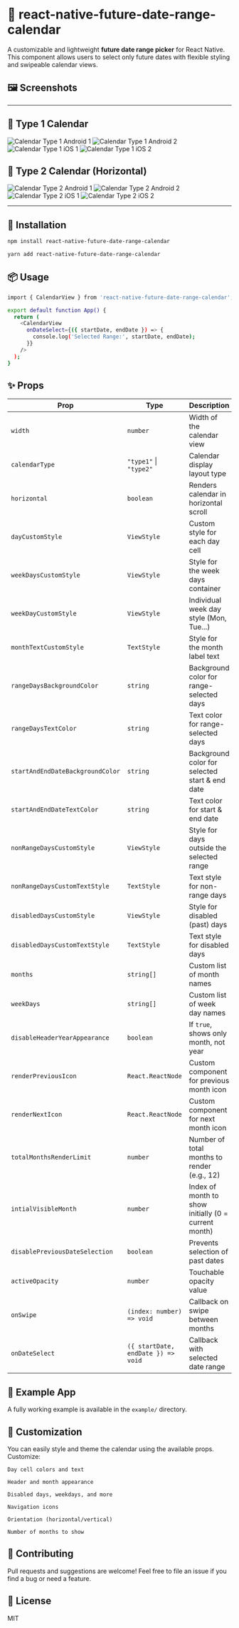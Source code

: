 # 📅 react-native-future-date-range-calendar

A customizable and lightweight **future date range picker** for React Native. This component allows users to select only future dates with flexible styling and swipeable calendar views.


## 🖼 Screenshots

---
## 📆 Type 1 Calendar
![Calendar Type 1 Android 1](./src/assets/android-v1.png)
![Calendar Type 1 Android 2](./src/assets/android-v2.png)
![Calendar Type 1 iOS 1](./src/assets/ios-v1.png)
![Calendar Type 1 iOS 2](./src/assets/ios-v2.png)

## 🔄 Type 2 Calendar (Horizontal)
![Calendar Type 2 Android 1](./src/assets/android-h1.png)
![Calendar Type 2 Android 2](./src/assets/android-h2.png)
![Calendar Type 2 iOS 1](./src/assets/ios-h1.png)
![Calendar Type 2 iOS 2](./src/assets/ios-h2.png)

---

## 🚀 Installation

```bash
npm install react-native-future-date-range-calendar
```
```bash
yarn add react-native-future-date-range-calendar
```

## 📦 Usage

```bash
import { CalendarView } from 'react-native-future-date-range-calendar';

export default function App() {
  return (
    <CalendarView
      onDateSelect={({ startDate, endDate }) => {
        console.log('Selected Range:', startDate, endDate);
      }}
    />
  );
}
```

## ✨ Props

| Prop                             | Type                               | Description                                          | Default               |
| -------------------------------- | ---------------------------------- | ---------------------------------------------------- | --------------------- |
| `width`                          | `number`                           | Width of the calendar view                           | `device size`    |
| `calendarType`                   | `"type1"` \| `"type2"`             | Calendar display layout type                         | `"type1"`             |
| `horizontal`                     | `boolean`                          | Renders calendar in horizontal scroll                | `false`               |
| `dayCustomStyle`                 | `ViewStyle`                        | Custom style for each day cell                       | `undefined`           |
| `weekDaysCustomStyle`            | `ViewStyle`                        | Style for the week days container                    | `undefined`           |
| `weekDayCustomStyle`             | `ViewStyle`                        | Individual week day style (Mon, Tue...)              | `undefined`           |
| `monthTextCustomStyle`           | `TextStyle`                        | Style for the month label text                       | `undefined`           |
| `rangeDaysBackgroundColor`       | `string`                           | Background color for range-selected days             | `#D3E3FC`             |
| `rangeDaysTextColor`             | `string`                           | Text color for range-selected days                   | `#000`                |
| `startAndEndDateBackgroundColor` | `string`                           | Background color for selected start & end date       | `#1E90FF`             |
| `startAndEndDateTextColor`       | `string`                           | Text color for start & end date                      | `#FFF`                |
| `nonRangeDaysCustomStyle`        | `ViewStyle`                        | Style for days outside the selected range            | `undefined`           |
| `nonRangeDaysCustomTextStyle`    | `TextStyle`                        | Text style for non-range days                        | `undefined`           |
| `disabledDaysCustomStyle`        | `ViewStyle`                        | Style for disabled (past) days                       | `undefined`           |
| `disabledDaysCustomTextStyle`    | `TextStyle`                        | Text style for disabled days                         | `undefined`           |
| `months`                         | `string[]`                         | Custom list of month names                           | `["Jan", ..., "Dec"]` |
| `weekDays`                       | `string[]`                         | Custom list of week day names                        | `["Sun", ..., "Sat"]` |
| `disableHeaderYearAppearance`    | `boolean`                          | If `true`, shows only month, not year                | `false`               |
| `renderPreviousIcon`             | `React.ReactNode`                  | Custom component for previous month icon             | Chevron icon          |
| `renderNextIcon`                 | `React.ReactNode`                  | Custom component for next month icon                 | Chevron icon          |
| `totalMonthsRenderLimit`         | `number`                           | Number of total months to render (e.g., 12)          | `12`                  |
| `intialVisibleMonth`             | `number`                           | Index of month to show initially (0 = current month) | `0`                   |
| `disablePreviousDateSelection`   | `boolean`                          | Prevents selection of past dates                     | `true`                |
| `activeOpacity`                  | `number`                           | Touchable opacity value                              | `0.7`                 |
| `onSwipe`                        | `(index: number) => void`          | Callback on swipe between months                     | `undefined`           |
| `onDateSelect`                   | `({ startDate, endDate }) => void` | Callback with selected date range                    | `undefined`           |



## 🧪 Example App

A fully working example is available in the `example/` directory.

## 🎨 Customization

You can easily style and theme the calendar using the available props. Customize:

    Day cell colors and text

    Header and month appearance

    Disabled days, weekdays, and more

    Navigation icons

    Orientation (horizontal/vertical)

    Number of months to show


## 🙌 Contributing

Pull requests and suggestions are welcome!
Feel free to file an issue if you find a bug or need a feature.

## 📅 License

MIT
